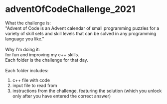 # adventOfCodeChallenge_2021

What the challenge is:\
 	"Advent of Code is an Advent calendar of small programming puzzles for a variety of skill sets and 
	skill levels that can be solved in any programming language you like."\
\
Why I'm doing it:\
for fun and improving my c++ skills.
\
Each folder is the challenge for that day.\
\
Each folder includes:
1) c++ file with code
2) input file to read from
3) instructions from the challenge, featuring the solution (which you unlock only after you have entered the correct answer)